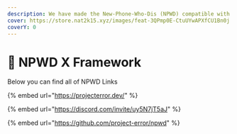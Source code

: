 ```yaml
---
description: We have made the New-Phone-Who-Dis (NPWD) compatible with our Frameworks.
cover: https://store.nat2k15.xyz/images/feat-3QPmp0E-CtuUYwAPXfCU1Bn0j.png
coverY: 0
---
```


# 📲 NPWD X Framework

Below you can find all of NPWD Links

{% embed url="https://projecterror.dev/" %}

{% embed url="https://discord.com/invite/uy5N7jT5aJ" %}

{% embed url="https://github.com/project-error/npwd" %}
